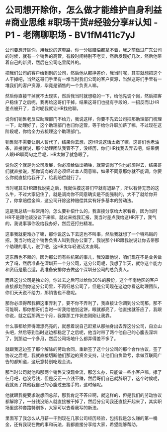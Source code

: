 # 公司想开除你，怎么做才能维护自身利益#商业思维 #职场干货#经验分享#认知 - P1 - 老隋聊职场 - BV1fM411c7yJ

公司要想开除你，用我说的这套路，你一分钱赔偿都拿不着，我之前做过广东公司的时候，就有一个销售的高管，有段时间特别不老实，然后发现好几次，然后他带着自己的新货，然后在公司吃里爬外的。

把我们公司的客户给到别的公司，然后他从那挣差价，我当时呢，其实就想把这个人干掉吧，当然这哥们手里有一堆当时我们公司的客户资源，当然这哥们手里有一堆我们的客户资源，毕竟是销售的一个负责人嘛。

然后你直接干掉就不太现实，然后我当时就想稳的一下，给他先调个岗，然后把客户稳住了之后呢，我再给这哥们干掉，结果这哥们也挺有手段的，一招反而让HR差点被开了，当时呢我就让HR找他聊。

说你们销售老反应助理部门不给力，我说这样，你要不先去公司把那助理部门梳理一下，助理好了，这个助理部门也归你这管，等于给你升职加薪了嘛，不过现在这阶段呢，你给全力去梳理这个助理部门。

销售就不需要让别人暂代了，结果你去想，这HR说这话太嫩了嘛，这哥们也老油条，直接就说，那个助理团队我管不了，没经历，你们HR找我去弄去吧，结果俩人跟HR聊两句之后呢，HR太嫩了就急眼了。

说你这个就是为公司发展，你必须给做出牺牲，就算调岗了你也必须得去，结果哥们就直接说，那你调岗的话必须经过本人同意嘛，如果不同意那你就不能调，你要么你就直接给我开了，给我赔偿就行了。

当时呢其实HR跟我说完之后，我就估摸这哥们早就有退路了，所以有恃无恐的这么牛，不过大家记住了，就是调岗你不同意确实是不能强制的，大不了就给你开了，你拿赔偿金嘛，这公司开除这种赔偿其实有好多基本的劳动法。

这是我总结一些常用的，怎么要补偿什么的，我直接分享给大家看看，因为当时HR不是跟他谈没谈下来嘛，就过来找我汇报，我当时差点我给这HR开了，我气的，我说事事你没给我办好，然后还打扫精准。

这事我就更难办了嘛，那你说这么下去这也不叫事，然后我就想了一个特鸡贼的招，我当时给这个销售负责人叫到我办公室了，我说那个HR跟我说说让你去带那个助理的事儿，说了吧，这HR太年轻说话太直啊。

这东西也不赖的，因为那公司有些机密的事儿，我没跟他说，咱们现在不是业务做大了吗，然后准备在深圳开一个分公司，这分公司呢，我想了半天，就你这个能力和资历是最合适，我准备安排你去做这个深圳分公司的总负责人。

而且这分公司是独立的，你过去之后可以给你30%的股份，这个华南地区的客户直接都划到你这分公司里，不再归总公司了，但是公司现在这边你看这助理团队，你们天天说不给力，那销售也不稳呢。

那你必须得帮我把这事弄利了，要不你不弄利了，我直接让你调到分公司那，那不可能啊，那你想哥们当时一听我给他划这饼，眼就都亮了，他直接就答应了，我跟你说，就之后那两三个月，我靠那工作状态刚刚让我靠。

什么事都给弄得漂漂亮亮的，就想着说自己赶紧从那抽身出去弄这分公司，自立山头吧，然后等到当时这边都稳定了之后呢，他当时带了两个他自己的心腹去深圳了，到那边一个多月，然后公司场地什么都弄得差不多了。

就跟我这边签了那个解除的劳动合同，重新签了这个分公司的那个合作协议，签了协议之后呢，我就直接切断他们那边的资金支持，让他们自负盈亏，拿做互联网广告的都知道，这玩意特别吃现金流。

那当时公司就他和那两个销售又没现金流，那怎么办，只能做一些小客户嘛，撑了仨月吧，也没亏钱，但是反正一点钱不赚，然后哥们自己就辞职了，这个时候呢，我就派了其他我自己的心腹过去接手的，这时候呢。

他就跟我提要求说想回总部，那我肯定不答应啊，就这样的，但是我们的劳动协议都解除了，一分钱没赔人就直接被干掉了，然后分公司我还直接开起来了，其实职场里这种套路特别多，大家可以去看我写的新法。

里面写了我怎么从月薪一千到现在几家公司经历经验，包括我是怎么赚的第一桶金，还有我现在做的事和玩法，我都直接分享给大家，希望能够帮助。

